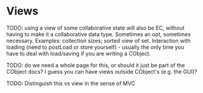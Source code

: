 # Views

TODO: using a view of some collaborative state will also be EC, without having to make it a collaborative data type. Sometimes an opt, sometimes necessary. Examples: collection sizes; sorted view of set. Interaction with loading (need to postLoad or store yourself) - usually the only time you have to deal with load/saving if you are writing a CObject.

TODO: do we need a whole page for this, or should it just
be part of the CObject docs? I guess you can have views outside
CObject's (e.g. the GUI)?

TODO: Distinguish this vs view in the sense of MVC
